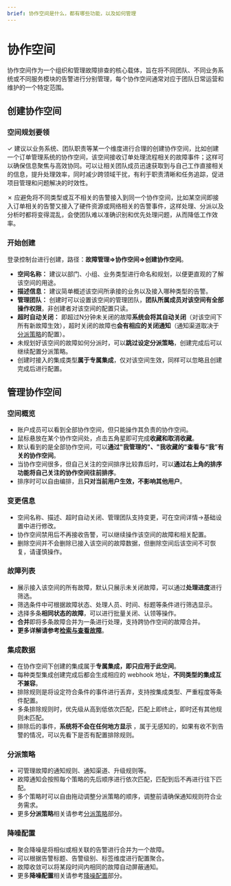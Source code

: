 ```yaml
---
brief: 协作空间是什么，都有哪些功能，以及如何管理
---
```


# 协作空间

协作空间作为一个组织和管理故障排查的核心载体，旨在将不同团队、不同业务系统或不同服务模块的告警进行分别管理，每个协作空间通常对应于团队日常运营和维护的一个特定范围。

## 创建协作空间

### 空间规划要领

&check;  建议以业务系统、团队职责等某一个维度进行合理的创建协作空间，比如创建一个订单管理系统的协作空间，该空间接收订单处理流程相关的故障事件；这样可以确保信息聚焦与高效协同。可以让相关团队成员迅速获取到与自己工作直接相关的信息，提升处理效率，同时减少跨领域干扰，有利于职责清晰和任务追踪，促进项目管理和问题解决的时效性。

&cross; 应避免将不同类型或互不相关的告警接入到同一个协作空间，比如某空间即接入订单相关的告警又接入了硬件资源或网络相关的告警事件，这样处理、分派以及分析时都将变得混乱，会使团队难以准确识别和优先处理问题，从而降低工作效率。

### 开始创建
登录控制台进行创建，路径：**故障管理=>协作空间=>创建协作空间**。

- **空间名称：** 建议以部门、小组、业务类型进行命名和规划，以便更直观的了解该空间的用途。
- **描述信息：** 建议简单概述该空间所承接的业务以及接入哪种类型的告警。
- **管理团队：** 创建时可以设置该空间的管理团队，**团队所属成员对该空间有全部操作权限**，非创建者对该空间的配置只读。
- **超时自动关闭：** 即超过N分钟未关闭的故障**系统会将其自动关闭**（对该空间下所有新故障生效），超时关闭的故障也**会有相应的关闭通知**（通知渠道取决于[分派策略](/configure_flashduty/escalate_rule_settings)的配置）。
- 未规划好该空间的故障如何分派时，可以**跳过设定分派策略**，创建完成后可以继续配置分派策略。
- 创建时接入的集成类型**属于专属集成**，仅对该空间生效，同样可以忽略且创建完成后进行配置。

## 管理协作空间
### 空间概览
- 账户成员可以看到全部协作空间，但只能操作其负责的协作空间。
- 鼠标悬放在某个协作空间处，点击五角星即可完成**收藏和取消收藏**。
- 默认看到的是全部协作空间，可以**通过"我管理的"、"我收藏的"查看与“我”有关的协作空间**。
- 当协作空间很多，但自己关注的空间排序比较靠后时，可以**通过右上角的排序功能将自己关注的协作空间往前排序**。
- 排序时可以自由编排，且**只对当前用户生效，不影响其他用户**。

### 变更信息
- 空间名称、描述、超时自动关闭、管理团队支持变更，可在空间详情->基础设置中进行修改。
- 协作空间禁用后不再接收告警，可以继续操作该空间的故障和相关配置。
- 删除空间并不会删除已接入该空间的故障数据，但删除空间后该空间不可恢复，请谨慎操作。

### 故障列表
- 展示接入该空间的所有故障，默认只展示未关闭故障，可以通过**处理进度**进行筛选。
- 筛选条件中可根据故障状态、处理人员、时间、标题等条件进行筛选显示。
- 选择多条**相同状态的故障**，可以进行批量关闭、认领等操作。
- **合并**即将多条故障合并为一条进行处理，支持跨协作空间的故障合并。
- **更多详解请参考[检索与查看故障](/incident_management/view_incidents)**。

### 集成数据
- 在协作空间下创建的集成属于**专属集成，即只应用于此空间**。
- 每种类型集成创建完成后都会生成相应的 webhook 地址，**不同类型的集成互不兼容**。
- 排除规则是将设定符合条件的事件进行丢弃，支持按集成类型、严重程度等条件配置。
- 多条排除规则时，优先级从高到低依次匹配，匹配上即终止，即时还有其他规则未匹配。
- 排除后的事件，**系统将不会在任何地方显示** ，属于无感知的，如果有收不到告警的情况，可以先看下是否有配置排除规则。

### 分派策略
- 可管理故障的通知规则、通知渠道、升级规则等。
- 故障通知会按照每个策略的先后顺序进行依次匹配，匹配到后不再进行往下匹配。
- 多个策略时可以自由拖动调整分派策略的顺序，调整前请确保通知规则符合业务需求。
- 更多**分派策略**相关请参考[分派策略](/configure_flashduty/escalate_rule_settings)部分。

### 降噪配置
- 聚合降噪是将相似或相关联的告警进行合并为一个故障。
- 可以根据告警标题、告警级别、标签维度进行配置聚合。
- 故障收敛可以将某段时间内相同的故障自动屏蔽通知。
- 更多**降噪配置**相关请参考[降噪配置](/configure_flashduty/noise_reduction_settings)部分。